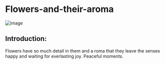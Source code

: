 # Flowers-and-their-aroma

![image](https://user-images.githubusercontent.com/75079699/119134988-210a6480-ba3e-11eb-976f-cd2b6a390182.png)

## Introduction:
Flowers have so much detail in them and a roma that they leave the senses happy and waiting for everlasting joy. Peaceful moments. 








